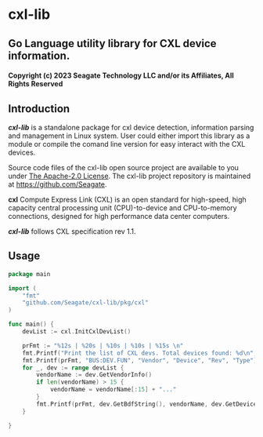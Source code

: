 # cxl-lib

## Go Language utility library for CXL device information.

#### Copyright (c) 2023 Seagate Technology LLC and/or its Affiliates, All Rights Reserved

## Introduction

***cxl-lib*** is a standalone package for cxl device detection, information parsing and management in Linux system. User could either import this library as a module or compile the comand line version for easy interact with the CXL devices.

Source code files of the cxl-lib open source project are available to you under [The Apache-2.0 License](https://www.apache.org/licenses/LICENSE-2.0).  The
cxl-lib project repository is maintained at https://github.com/Seagate.

**cxl** Compute Express Link (CXL) is an open standard for high-speed, high capacity central processing unit (CPU)-to-device and CPU-to-memory connections, designed for high performance data center computers. 

***cxl-lib*** follows CXL specification rev 1.1.  


## Usage

```go
package main

import (
    "fmt"
    "github.com/Seagate/cxl-lib/pkg/cxl"
)

func main() {
	devList := cxl.InitCxlDevList()

    prFmt := "%12s | %20s | %10s | %10s | %15s \n"
    fmt.Printf("Print the list of CXL devs. Total devices found: %d\n", len(devList))
    fmt.Printf(prFmt, "BUS:DEV.FUN", "Vendor", "Device", "Rev", "Type")
    for _, dev := range devList {
        vendorName := dev.GetVendorInfo()
        if len(vendorName) > 15 {
            vendorName = vendorName[:15] + "..."
        }
        fmt.Printf(prFmt, dev.GetBdfString(), vendorName, dev.GetDeviceInfo(), dev.GetCxlRev(), dev.GetCxlType())
    }

}
```
